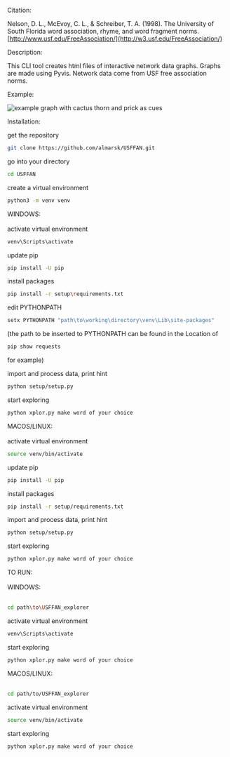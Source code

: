 Citation:

Nelson, D. L., McEvoy, C. L., & Schreiber, T. A. (1998). The University of South Florida word association, rhyme, and word fragment norms. [http://www.usf.edu/FreeAssociation/](http://w3.usf.edu/FreeAssociation/)

Description:

This CLI tool creates html files of interactive network data graphs. Graphs are made using Pyvis. Network data come from USF free association norms.

Example:

![example graph with cactus thorn and prick as cues](https://raw.githubusercontent.com/almarsk/USFFAN/main/example.png)


Installation:

get the repository
```sh
git clone https://github.com/almarsk/USFFAN.git
```
go into your directory
```sh
cd USFFAN
```
create a virtual environment
```sh
python3 -m venv venv
```
WINDOWS:<br><br>
activate virtual environment
```sh
venv\Scripts\activate
```
update pip
```sh
pip install -U pip
```
install packages
```sh
pip install -r setup\requirements.txt
```
edit PYTHONPATH
```sh
setx PYTHONPATH "path\to\working\directory\venv\Lib\site-packages"
```
(the path to be inserted to PYTHONPATH can be found in the Location of
```sh
pip show requests
```
for example)<br>

import and process data, print hint
```sh
python setup/setup.py
```
start exploring
```sh
python xplor.py make word of your choice
```

MACOS/LINUX:<br><br>
activate virtual environment
```sh
source venv/bin/activate
```
update pip
```sh
pip install -U pip
```
install packages
```sh
pip install -r setup/requirements.txt
```
import and process data, print hint
```sh
python setup/setup.py
```
start exploring
```sh
python xplor.py make word of your choice
```

TO RUN:<br><br>
WINDOWS:<br><br>
```sh
cd path\to\USFFAN_explorer
```
activate virtual environment
```sh
venv\Scripts\activate
```
start exploring
```sh
python xplor.py make word of your choice
```
MACOS/LINUX:<br><br>
```sh
cd path/to/USFFAN_explorer
```
activate virtual environment
```sh
source venv/bin/activate
```
start exploring
```sh
python xplor.py make word of your choice
```

